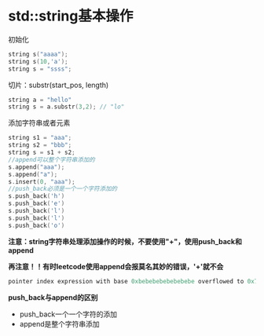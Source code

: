 # std::string基本操作

初始化

```cpp
string s("aaaa");
string s(10,'a');
string s = "ssss";
```

切片：substr\(start\_pos, length\)

```cpp
string a = "hello"
string s = a.substr(3,2); // "lo"
```

添加字符串或者元素

```cpp
string s1 = "aaa";
string s2 = "bbb";
string s = s1 + s2;
//append可以整个字符串添加的
s.append("aaa");
s.append("a");
s.insert(0, "aaa");
//push_back必须是一个一个字符添加的
s.push_back('h')
s.push_back('e')
s.push_back('l')
s.push_back('l')
s.push_back('o')
```

**注意：string字符串处理添加操作的时候，不要使用"+"，使用push\_back和append**

**再注意！！有时leetcode使用append会报莫名其妙的错误，'+'就不会**

```cpp
pointer index expression with base 0xbebebebebebebebe overflowed to 0x7d7d7d7d7d7d7d7c (basic_string.h)
```

**push\_back与append的区别**

* push\_back一个一个字符的添加
* append是整个字符串添加

